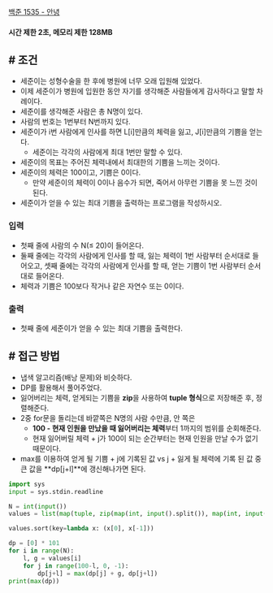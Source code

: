 
[백준 1535 - 안녕](https://www.acmicpc.net/problem/1535)

#### **시간 제한 2초, 메모리 제한 128MB**

## **# 조건**

- 세준이는 성형수술을 한 후에 병원에 너무 오래 입원해 있었다. 
- 이제 세준이가 병원에 입원한 동안 자기를 생각해준 사람들에게 감사하다고 말할 차례이다.
- 세준이를 생각해준 사람은 총 N명이 있다. 
- 사람의 번호는 1번부터 N번까지 있다. 
- 세준이가 i번 사람에게 인사를 하면 L[i]만큼의 체력을 잃고, J[i]만큼의 기쁨을 얻는다. 
	- 세준이는 각각의 사람에게 최대 1번만 말할 수 있다.
- 세준이의 목표는 주어진 체력내에서 최대한의 기쁨을 느끼는 것이다. 
- 세준이의 체력은 100이고, 기쁨은 0이다. 
	- 만약 세준이의 체력이 0이나 음수가 되면, 죽어서 아무런 기쁨을 못 느낀 것이 된다. 
- 세준이가 얻을 수 있는 최대 기쁨을 출력하는 프로그램을 작성하시오.

### **입력**
- 첫째 줄에 사람의 수 N(≤ 20)이 들어온다. 
- 둘째 줄에는 각각의 사람에게 인사를 할 때, 잃는 체력이 1번 사람부터 순서대로 들어오고, 셋째 줄에는 각각의 사람에게 인사를 할 때, 얻는 기쁨이 1번 사람부터 순서대로 들어온다. 
- 체력과 기쁨은 100보다 작거나 같은 자연수 또는 0이다.

### **출력**
- 첫째 줄에 세준이가 얻을 수 있는 최대 기쁨을 출력한다.

## **# 접근 방법**
- 냅색 알고리즘(배낭 문제)와 비슷하다.
- DP를 활용해서 풀어주었다.
- 잃어버리는 체력, 얻게되는 기쁨을 **zip**을 사용하여 **tuple 형식**으로 저장해준 후, 정렬해준다.
- 2중 for문을 돌리는데 바깥쪽은 N명의 사람 수만큼, 안 쪽은 
	- **100 - 현재 인원을 만났을 때 잃어버리는 체력**부터 1까지의 범위를 순회해준다.
	- 현재 잃어버릴 체력 + j가 100이 되는 순간부터는 현재 인원을 만날 수가 없기 때문이다.
- max를 이용하여 얻게 될 기쁨 + j에 기록된 값 vs j + 잃게 될 체력에 기록 된 값 중 큰 값을 **dp[j+l]**에 갱신해나가면 된다.

```python
import sys
input = sys.stdin.readline

N = int(input())
values = list(map(tuple, zip(map(int, input().split()), map(int, input().split()))))

values.sort(key=lambda x: (x[0], x[-1]))

dp = [0] * 101
for i in range(N):
    l, g = values[i]
    for j in range(100-l, 0, -1):
        dp[j+l] = max(dp[j] + g, dp[j+l])
print(max(dp))
```